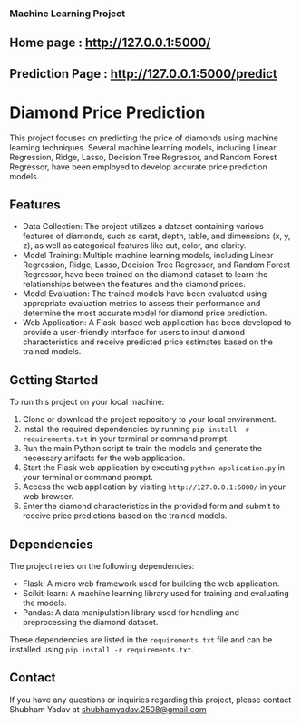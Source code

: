 ### Machine Learning Project ###

## Home page : http://127.0.0.1:5000/
## Prediction Page : http://127.0.0.1:5000/predict


# Diamond Price Prediction

This project focuses on predicting the price of diamonds using machine learning techniques. Several machine learning models, including Linear Regression, Ridge, Lasso, Decision Tree Regressor, and Random Forest Regressor, have been employed to develop accurate price prediction models.

## Features

- Data Collection: The project utilizes a dataset containing various features of diamonds, such as carat, depth, table, and dimensions (x, y, z), as well as categorical features like cut, color, and clarity.
- Model Training: Multiple machine learning models, including Linear Regression, Ridge, Lasso, Decision Tree Regressor, and Random Forest Regressor, have been trained on the diamond dataset to learn the relationships between the features and the diamond prices.
- Model Evaluation: The trained models have been evaluated using appropriate evaluation metrics to assess their performance and determine the most accurate model for diamond price prediction.
- Web Application: A Flask-based web application has been developed to provide a user-friendly interface for users to input diamond characteristics and receive predicted price estimates based on the trained models.

## Getting Started

To run this project on your local machine:

1. Clone or download the project repository to your local environment.
2. Install the required dependencies by running `pip install -r requirements.txt` in your terminal or command prompt.
3. Run the main Python script to train the models and generate the necessary artifacts for the web application.
4. Start the Flask web application by executing `python application.py` in your terminal or command prompt.
5. Access the web application by visiting `http://127.0.0.1:5000/` in your web browser.
6. Enter the diamond characteristics in the provided form and submit to receive price predictions based on the trained models.

## Dependencies

The project relies on the following dependencies:

- Flask: A micro web framework used for building the web application.
- Scikit-learn: A machine learning library used for training and evaluating the models.
- Pandas: A data manipulation library used for handling and preprocessing the diamond dataset.

These dependencies are listed in the `requirements.txt` file and can be installed using `pip install -r requirements.txt`.

## Contact

If you have any questions or inquiries regarding this project, please contact Shubham Yadav at shubhamyadav.2508@gmail.com
